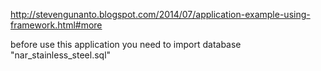 http://stevengunanto.blogspot.com/2014/07/application-example-using-framework.html#more

before use this application you need to import database "nar_stainless_steel.sql"